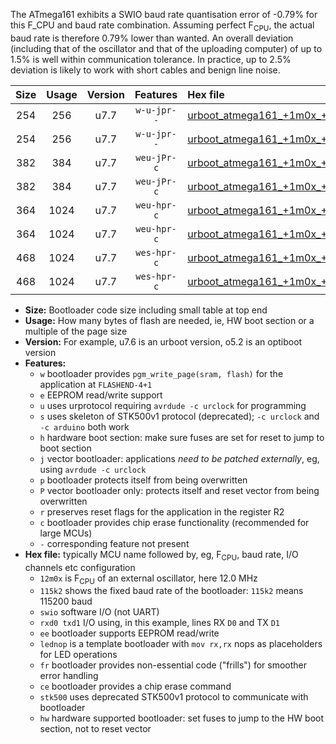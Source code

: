 The ATmega161 exhibits a SWIO baud rate quantisation error of -0.79% for this F_CPU and baud rate combination. Assuming perfect F<sub>CPU</sub>, the actual baud rate is therefore 0.79% lower than wanted. An overall deviation (including that of the oscillator and that of the uploading computer) of up to 1.5% is well within communication tolerance. In practice, up to 2.5% deviation is likely to work with short cables and benign line noise.

|Size|Usage|Version|Features|Hex file|
|:-:|:-:|:-:|:-:|:--|
|254|256|u7.7|`w-u-jpr--`|[urboot_atmega161_+1m0x_++28k8_swio_rxb2_txb3_lednop.hex](https://raw.githubusercontent.com/stefanrueger/urboot.hex/main/mcus/atmega161/external_oscillator/fcpu_+1m0x/br_++28k8/urboot_atmega161_+1m0x_++28k8_swio_rxb2_txb3_lednop.hex)|
|254|256|u7.7|`w-u-jpr--`|[urboot_atmega161_+1m0x_++28k8_swio_rxd0_txd1_lednop.hex](https://raw.githubusercontent.com/stefanrueger/urboot.hex/main/mcus/atmega161/external_oscillator/fcpu_+1m0x/br_++28k8/urboot_atmega161_+1m0x_++28k8_swio_rxd0_txd1_lednop.hex)|
|382|384|u7.7|`weu-jPr-c`|[urboot_atmega161_+1m0x_++28k8_swio_rxb2_txb3_ee_lednop_fr_ce.hex](https://raw.githubusercontent.com/stefanrueger/urboot.hex/main/mcus/atmega161/external_oscillator/fcpu_+1m0x/br_++28k8/urboot_atmega161_+1m0x_++28k8_swio_rxb2_txb3_ee_lednop_fr_ce.hex)|
|382|384|u7.7|`weu-jPr-c`|[urboot_atmega161_+1m0x_++28k8_swio_rxd0_txd1_ee_lednop_fr_ce.hex](https://raw.githubusercontent.com/stefanrueger/urboot.hex/main/mcus/atmega161/external_oscillator/fcpu_+1m0x/br_++28k8/urboot_atmega161_+1m0x_++28k8_swio_rxd0_txd1_ee_lednop_fr_ce.hex)|
|364|1024|u7.7|`weu-hpr-c`|[urboot_atmega161_+1m0x_++28k8_swio_rxb2_txb3_ee_lednop_fr_ce_hw.hex](https://raw.githubusercontent.com/stefanrueger/urboot.hex/main/mcus/atmega161/external_oscillator/fcpu_+1m0x/br_++28k8/urboot_atmega161_+1m0x_++28k8_swio_rxb2_txb3_ee_lednop_fr_ce_hw.hex)|
|364|1024|u7.7|`weu-hpr-c`|[urboot_atmega161_+1m0x_++28k8_swio_rxd0_txd1_ee_lednop_fr_ce_hw.hex](https://raw.githubusercontent.com/stefanrueger/urboot.hex/main/mcus/atmega161/external_oscillator/fcpu_+1m0x/br_++28k8/urboot_atmega161_+1m0x_++28k8_swio_rxd0_txd1_ee_lednop_fr_ce_hw.hex)|
|468|1024|u7.7|`wes-hpr-c`|[urboot_atmega161_+1m0x_++28k8_swio_rxb2_txb3_ee_lednop_fr_ce_stk500_hw.hex](https://raw.githubusercontent.com/stefanrueger/urboot.hex/main/mcus/atmega161/external_oscillator/fcpu_+1m0x/br_++28k8/urboot_atmega161_+1m0x_++28k8_swio_rxb2_txb3_ee_lednop_fr_ce_stk500_hw.hex)|
|468|1024|u7.7|`wes-hpr-c`|[urboot_atmega161_+1m0x_++28k8_swio_rxd0_txd1_ee_lednop_fr_ce_stk500_hw.hex](https://raw.githubusercontent.com/stefanrueger/urboot.hex/main/mcus/atmega161/external_oscillator/fcpu_+1m0x/br_++28k8/urboot_atmega161_+1m0x_++28k8_swio_rxd0_txd1_ee_lednop_fr_ce_stk500_hw.hex)|

- **Size:** Bootloader code size including small table at top end
- **Usage:** How many bytes of flash are needed, ie, HW boot section or a multiple of the page size
- **Version:** For example, u7.6 is an urboot version, o5.2 is an optiboot version
- **Features:**
  + `w` bootloader provides `pgm_write_page(sram, flash)` for the application at `FLASHEND-4+1`
  + `e` EEPROM read/write support
  + `u` uses urprotocol requiring `avrdude -c urclock` for programming
  + `s` uses skeleton of STK500v1 protocol (deprecated); `-c urclock` and `-c arduino` both work
  + `h` hardware boot section: make sure fuses are set for reset to jump to boot section
  + `j` vector bootloader: applications *need to be patched externally*, eg, using `avrdude -c urclock`
  + `p` bootloader protects itself from being overwritten
  + `P` vector bootloader only: protects itself and reset vector from being overwritten
  + `r` preserves reset flags for the application in the register R2
  + `c` bootloader provides chip erase functionality (recommended for large MCUs)
  + `-` corresponding feature not present
- **Hex file:** typically MCU name followed by, eg, F<sub>CPU</sub>, baud rate, I/O channels etc configuration
  + `12m0x` is F<sub>CPU</sub> of an external oscillator, here 12.0 MHz
  + `115k2` shows the fixed baud rate of the bootloader: `115k2` means 115200 baud
  + `swio` software I/O (not UART)
  + `rxd0 txd1` I/O using, in this example, lines RX `D0` and TX `D1`
  + `ee` bootloader supports EEPROM read/write
  + `lednop` is a template bootloader with `mov rx,rx` nops as placeholders for LED operations
  + `fr` bootloader provides non-essential code ("frills") for smoother error handling
  + `ce` bootloader provides a chip erase command
  + `stk500` uses deprecated STK500v1 protocol to communicate with bootloader
  + `hw` hardware supported bootloader: set fuses to jump to the HW boot section, not to reset vector
